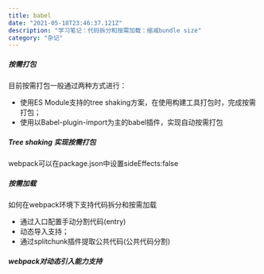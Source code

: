 ```yaml
---
title: babel
date: "2021-05-18T23:46:37.121Z"
description: "学习笔记：代码拆分和按需加载：缩减bundle size"
category: "杂记"
---
```


##### 按需打包
目前按需打包一般通过两种方式进行：
- 使用ES Module支持的tree shaking方案，在使用构建工具打包时，完成按需打包；
- 使用以Babel-plugin-import为主的babel插件，实现自动按需打包


#####  Tree shaking 实现按需打包
webpack可以在package.json中设置sideEffects:false

#####  按需加载
如何在webpack环境下支持代码拆分和按需加载
- 通过入口配置手动分割代码(entry)
- 动态导入支持；
- 通过splitchunk插件提取公共代码(公共代码分割)

#####  webpack对动态引入能力支持